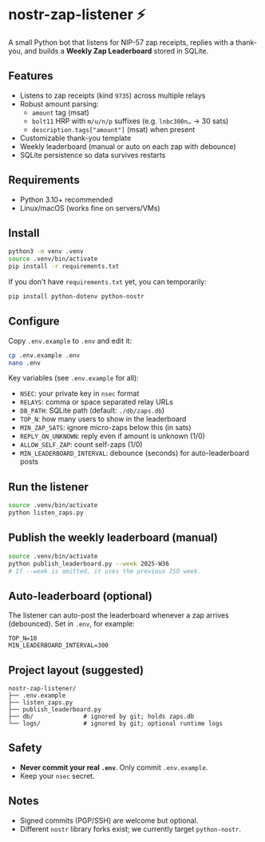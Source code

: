 # nostr-zap-listener ⚡

A small Python bot that listens for NIP-57 zap receipts, replies with a thank-you,
and builds a **Weekly Zap Leaderboard** stored in SQLite.

## Features
- Listens to zap receipts (kind `9735`) across multiple relays
- Robust amount parsing:
  - `amount` tag (msat)
  - `bolt11` HRP with `m/u/n/p` suffixes (e.g. `lnbc300n…` → 30 sats)
  - `description.tags["amount"]` (msat) when present
- Customizable thank-you template
- Weekly leaderboard (manual or auto on each zap with debounce)
- SQLite persistence so data survives restarts

## Requirements
- Python 3.10+ recommended
- Linux/macOS (works fine on servers/VMs)

## Install
```bash
python3 -m venv .venv
source .venv/bin/activate
pip install -r requirements.txt
```
If you don't have `requirements.txt` yet, you can temporarily:
```bash
pip install python-dotenv python-nostr
```

## Configure
Copy `.env.example` to `.env` and edit it:
```bash
cp .env.example .env
nano .env
```

Key variables (see `.env.example` for all):
- `NSEC`: your private key in `nsec` format
- `RELAYS`: comma or space separated relay URLs
- `DB_PATH`: SQLite path (default: `./db/zaps.db`)
- `TOP_N`: how many users to show in the leaderboard
- `MIN_ZAP_SATS`: ignore micro-zaps below this (in sats)
- `REPLY_ON_UNKNOWN`: reply even if amount is unknown (1/0)
- `ALLOW_SELF_ZAP`: count self-zaps (1/0)
- `MIN_LEADERBOARD_INTERVAL`: debounce (seconds) for auto-leaderboard posts

## Run the listener
```bash
source .venv/bin/activate
python listen_zaps.py
```

## Publish the weekly leaderboard (manual)
```bash
source .venv/bin/activate
python publish_leaderboard.py --week 2025-W36
# If --week is omitted, it uses the previous ISO week.
```

## Auto-leaderboard (optional)
The listener can auto-post the leaderboard whenever a zap arrives (debounced).
Set in `.env`, for example:
```
TOP_N=10
MIN_LEADERBOARD_INTERVAL=300
```

## Project layout (suggested)
```
nostr-zap-listener/
├── .env.example
├── listen_zaps.py
├── publish_leaderboard.py
├── db/              # ignored by git; holds zaps.db
└── logs/            # ignored by git; optional runtime logs
```

## Safety
- **Never commit your real `.env`**. Only commit `.env.example`.
- Keep your `nsec` secret.

## Notes
- Signed commits (PGP/SSH) are welcome but optional.
- Different `nostr` library forks exist; we currently target `python-nostr`.

